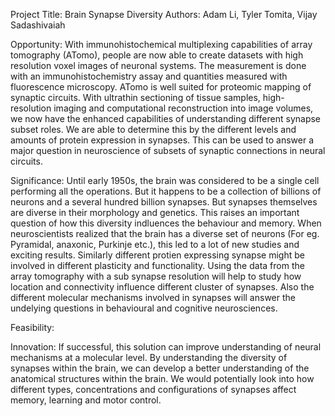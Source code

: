 Project Title: Brain Synapse Diversity
Authors: Adam Li, Tyler Tomita, Vijay Sadashivaiah

Opportunity:
With immunohistochemical multiplexing capabilities of array tomography (ATomo), people are now able to create datasets with high resolution voxel images of neuronal systems. The measurement is done with an immunohistochemistry assay and quantities measured with fluorescence microscopy. ATomo is well suited for proteomic mapping of synaptic circuits. With ultrathin sectioning of tissue samples, high-resolution imaging and computational reconstruction into image volumes, we now have the enhanced capabilities of understanding different synapse subset roles. We are able to determine this by the different levels and amounts of protein expression in synapses. This can be used to answer a major question in neuroscience of subsets of synaptic connections in neural circuits. 

Significance:
Until early 1950s, the brain was considered to be a single cell performing all the operations. But it happens to be a collection of billions of neurons and a several hundred billion synapses. But synapses themselves are diverse in their morphology and genetics. This raises an important question of how this diversity indluences the behaviour and memory. When neuroscientists realized that the brain has a diverse set of neurons (For eg. Pyramidal, anaxonic, Purkinje etc.), this led to a lot of new studies and exciting results. Similarly different protien expressing synapse might be involved in different plasticity and functionality. Using the data from the array tomography with a sub synapse resolution will help to study how location and connectivity influence different cluster of synapses. Also the different molecular mechanisms involved in synapses will answer the undelying questions in behavioural and cognitive neurosciences.   

Feasibility:


Innovation:
If successful, this solution can improve understanding of neural mechanisms at a molecular level. By understanding the diversity of synapses within the brain, we can develop a better understanding of the anatomical structures within the brain. We would potentially look into how different types, concentrations and configurations of synapses affect memory, learning and motor control.